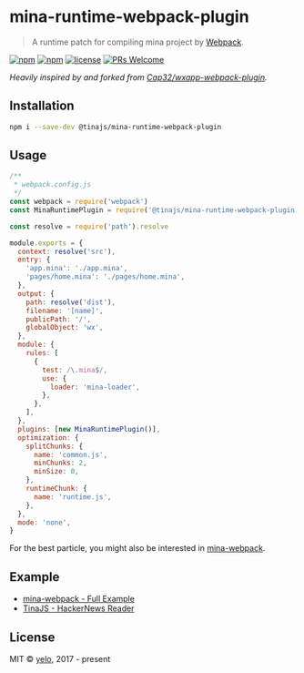 # mina-runtime-webpack-plugin

> A runtime patch for compiling mina project by [Webpack](https://webpack.js.org/).

[![npm](https://img.shields.io/npm/v/@tinajs/mina-runtime-webpack-plugin.svg?style=flat-square)](https://www.npmjs.com/package/@tinajs/mina-runtime-webpack-plugin)
[![npm](https://img.shields.io/npm/dw/@tinajs/mina-runtime-webpack-plugin.svg?style=flat-square)](https://www.npmjs.com/package/@tinajs/mina-runtime-webpack-plugin)
[![license](https://img.shields.io/npm/l/@tinajs/mina-runtime-webpack-plugin.svg?style=flat-square)](./LICENSE)
[![PRs Welcome](https://img.shields.io/badge/PRs-welcome-brightgreen.svg?style=flat-square)](http://makeapullrequest.com)

_Heavily inspired by and forked from [Cap32/wxapp-webpack-plugin](https://github.com/Cap32/wxapp-webpack-plugin)._

## Installation

```bash
npm i --save-dev @tinajs/mina-runtime-webpack-plugin
```

## Usage

```javascript
/**
 * webpack.config.js
 */
const webpack = require('webpack')
const MinaRuntimePlugin = require('@tinajs/mina-runtime-webpack-plugin')

const resolve = require('path').resolve

module.exports = {
  context: resolve('src'),
  entry: {
    'app.mina': './app.mina',
    'pages/home.mina': './pages/home.mina',
  },
  output: {
    path: resolve('dist'),
    filename: '[name]',
    publicPath: '/',
    globalObject: 'wx',
  },
  module: {
    rules: [
      {
        test: /\.mina$/,
        use: {
          loader: 'mina-loader',
        },
      },
    ],
  },
  plugins: [new MinaRuntimePlugin()],
  optimization: {
    splitChunks: {
      name: 'common.js',
      minChunks: 2,
      minSize: 0,
    },
    runtimeChunk: {
      name: 'runtime.js',
    },
  },
  mode: 'none',
}
```

For the best particle, you might also be interested in [mina-webpack](https://github.com/tinajs/mina-webpack/).

## Example

- [mina-webpack - Full Example](https://github.com/tinajs/mina-webpack/tree/master/example)
- [TinaJS - HackerNews Reader](https://github.com/tinajs/tina-hackernews)

## License

MIT &copy; [yelo](https://github.com/imyelo), 2017 - present
